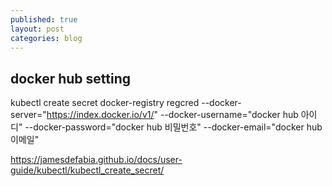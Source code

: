 ```yaml
---
published: true
layout: post
categories: blog
---
```


## docker hub setting

kubectl create secret docker-registry regcred --docker-server="https://index.docker.io/v1/" --docker-username="docker hub 아이디" --docker-password="docker hub 비밀번호" --docker-email="docker hub 이메일"

https://jamesdefabia.github.io/docs/user-guide/kubectl/kubectl_create_secret/